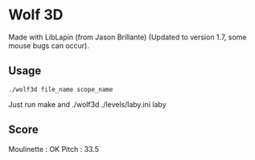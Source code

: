 # Wolf 3D

Made with LibLapin (from Jason Brillante) (Updated to version 1.7, some mouse bugs can occur).

## Usage

```
./wolf3d file_name scope_name
```

Just run make and ./wolf3d ./levels/laby.ini laby

## Score

Moulinette : OK
Pitch : 33.5